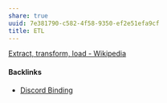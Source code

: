 ```yaml
---
share: true
uuid: 7e381790-c582-4f58-9350-ef2e51efa9cf
title: ETL
---
```

[Extract, transform, load - Wikipedia](https://en.wikipedia.org/wiki/Extract,_transform,_load)


#### Backlinks

* [Discord Binding](/1c376bfd-75ef-4c0d-9e23-3680653de55f)